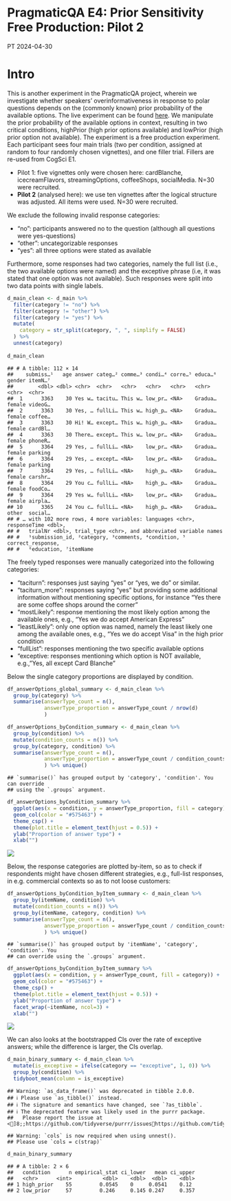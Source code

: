 PragmaticQA E4: Prior Sensitivity Free Production: Pilot 2
================
PT
2024-04-30

# Intro

This is another experiment in the PragmaticQA project, wherein we
investigate whether speakers’ overinformativeness in response to polar
questions depends on the (commonly known) prior probability of the
available options. The live experiment can be found
[here](https://magpie-ea.github.io/magpie3-qa-overinfo-free-production/experiments/04-priorSensitivity_free_production/).
We manipulate the prior probability of the available options in context,
resulting in two critical conditions, highPrior (high prior options
available) and lowPrior (high prior option not available). The
experiment is a free production experiment. Each participant sees four
main trials (two per condition, assigned at random to four randomly
chosen vignettes), and one filler trial. Fillers are re-used from CogSci
E1.

- Pilot 1: five vignettes only were chosen here: cardBlanche,
  icecreamFlavors, streamingOptions, coffeeShops, socialMedia. N=30 were
  recruited.
- **Pilot 2** (analysed here): we use ten vignettes after the logical
  structure was adjusted. All items were used. N=30 were recruited.

We exclude the following invalid response categories:

- “no”: participants answered no to the question (although all questions
  were yes-questions)
- “other”: uncategorizable responses
- “yes”: all three options were stated as available

Furthermore, some responses had two categories, namely the full list
(i.e., the two available options were named) and the exceptive phrase
(i.e, it was stated that one option was not available). Such responses
were split into two data points with single labels.

``` r
d_main_clean <- d_main %>%
  filter(category != "no") %>%
  filter(category != "other") %>%
  filter(category != "yes") %>%
  mutate(
    category = str_split(category, ", ", simplify = FALSE) 
  ) %>%
  unnest(category)
  
d_main_clean
```

    ## # A tibble: 112 × 14
    ##    submiss…¹   age answer categ…² comme…³ condi…⁴ corre…⁵ educa…⁶ gender itemN…⁷
    ##        <dbl> <dbl> <chr>  <chr>   <chr>   <chr>   <chr>   <chr>   <chr>  <chr>  
    ##  1      3363    30 Yes w… tacitu… This w… low_pr… <NA>    Gradua… female videoG…
    ##  2      3363    30 Yes, … fullLi… This w… high_p… <NA>    Gradua… female coffee…
    ##  3      3363    30 Hi! W… except… This w… high_p… <NA>    Gradua… female cardBl…
    ##  4      3363    30 There… except… This w… low_pr… <NA>    Gradua… female phoneR…
    ##  5      3364    29 Yes, … fullLi… <NA>    low_pr… <NA>    Gradua… female parking
    ##  6      3364    29 Yes, … except… <NA>    low_pr… <NA>    Gradua… female parking
    ##  7      3364    29 Yes, … fullLi… <NA>    high_p… <NA>    Gradua… female carshr…
    ##  8      3364    29 You c… fullLi… <NA>    high_p… <NA>    Gradua… female foodCo…
    ##  9      3364    29 Yes w… fullLi… <NA>    low_pr… <NA>    Gradua… female airpla…
    ## 10      3365    24 You c… fullLi… <NA>    high_p… <NA>    Gradua… other  social…
    ## # … with 102 more rows, 4 more variables: languages <chr>, responseTime <dbl>,
    ## #   trialNr <dbl>, trial_type <chr>, and abbreviated variable names
    ## #   ¹​submission_id, ²​category, ³​comments, ⁴​condition, ⁵​correct_response,
    ## #   ⁶​education, ⁷​itemName

The freely typed responses were manually categorized into the following
categories:

- “taciturn”: responses just saying “yes” or “yes, we do” or similar.
- “taciturn_more”: responses saying “yes” but providing some additional
  information without mentioning specific options, for instance “Yes
  there are some coffee shops around the corner”
- “mostLikely”: response mentioning the most likely option among the
  available ones, e.g., “Yes we do accept American Express”
- “leastLikely”: only one option was named, namely the least likely one
  among the available ones, e.g., “Yes we do accept Visa” in the high
  prior condition
- “fullList”: responses mentioning the two specific available options
- “exceptive: responses mentioning which option is NOT available,
  e.g.,”Yes, all except Card Blanche”

Below the single category proportions are displayed by condition.

``` r
df_answerOptions_global_summary <- d_main_clean %>% 
  group_by(category) %>% 
  summarise(answerType_count = n(), 
            answerType_proportion = answerType_count / nrow(d)
            )

df_answerOptions_byCondition_summary <- d_main_clean %>% 
  group_by(condition) %>%
  mutate(condition_counts = n()) %>%
  group_by(category, condition) %>% 
  summarise(answerType_count = n(), 
            answerType_proportion = answerType_count / condition_counts
            ) %>% unique()
```

    ## `summarise()` has grouped output by 'category', 'condition'. You can override
    ## using the `.groups` argument.

``` r
df_answerOptions_byCondition_summary %>%
  ggplot(aes(x = condition, y = answerType_proportion, fill = category)) +
  geom_col(color = "#575463") +
  theme_csp() +
  theme(plot.title = element_text(hjust = 0.5)) +
  ylab("Proportion of answer type") +
  xlab("") 
```

![](09b_priorSensitivity_analysis_pilot2_files/figure-gfm/unnamed-chunk-5-1.png)<!-- -->

Below, the response categories are plotted by-item, so as to check if
respondents might have chosen different strategies, e.g., full-list
responses, in e.g. commercial contexts so as to not loose customers:

``` r
df_answerOptions_byCondition_byItem_summary <- d_main_clean %>% 
  group_by(itemName, condition) %>%
  mutate(condition_counts = n()) %>%
  group_by(itemName, category, condition) %>% 
  summarise(answerType_count = n(), 
            answerType_proportion = answerType_count / condition_counts
            ) %>% unique()
```

    ## `summarise()` has grouped output by 'itemName', 'category', 'condition'. You
    ## can override using the `.groups` argument.

``` r
df_answerOptions_byCondition_byItem_summary %>%
  ggplot(aes(x = condition, y = answerType_count, fill = category)) +
  geom_col(color = "#575463") +
  theme_csp() +
  theme(plot.title = element_text(hjust = 0.5)) +
  ylab("Proportion of answer type") +
  facet_wrap(~itemName, ncol=3) +
  xlab("") 
```

![](09b_priorSensitivity_analysis_pilot2_files/figure-gfm/unnamed-chunk-6-1.png)<!-- -->

We can also looks at the bootstrapped CIs over the rate of exceptive
answers; while the difference is larger, the CIs overlap.

``` r
d_main_binary_summary <- d_main_clean %>% 
  mutate(is_exceptive = ifelse(category == "exceptive", 1, 0)) %>%
  group_by(condition) %>% 
  tidyboot_mean(column = is_exceptive)
```

    ## Warning: `as_data_frame()` was deprecated in tibble 2.0.0.
    ## ℹ Please use `as_tibble()` instead.
    ## ℹ The signature and semantics have changed, see `?as_tibble`.
    ## ℹ The deprecated feature was likely used in the purrr package.
    ##   Please report the issue at <]8;;https://github.com/tidyverse/purrr/issueshttps://github.com/tidyverse/purrr/issues]8;;>.

    ## Warning: `cols` is now required when using unnest().
    ## Please use `cols = c(strap)`

``` r
d_main_binary_summary
```

    ## # A tibble: 2 × 6
    ##   condition      n empirical_stat ci_lower   mean ci_upper
    ##   <chr>      <int>          <dbl>    <dbl>  <dbl>    <dbl>
    ## 1 high_prior    55         0.0545    0     0.0541    0.12 
    ## 2 low_prior     57         0.246     0.145 0.247     0.357
